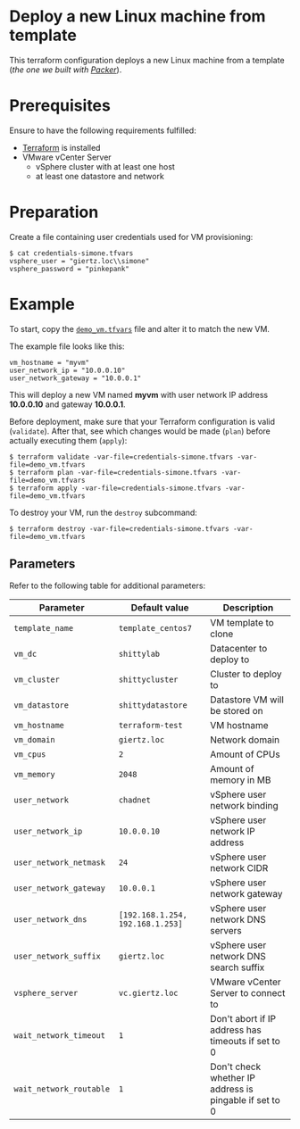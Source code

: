 # Deploy a new Linux machine from template

This terraform configuration deploys a new Linux machine from a template (*the one we built with [Packer](../packer/)*).

# Prerequisites
Ensure to have the following requirements fulfilled:
- [Terraform](https://terraform.io) is installed
- VMware vCenter Server
  - vSphere cluster with at least one host
  - at least one datastore and network

# Preparation
Create a file containing user credentials used for VM provisioning:

```
$ cat credentials-simone.tfvars
vsphere_user = "giertz.loc\\simone"
vsphere_password = "pinkepank"
```

# Example

To start, copy the [`demo_vm.tfvars`](demo_vm.tfvars) file and alter it to match the new VM.

The example file looks like this:
```
vm_hostname = "myvm"
user_network_ip = "10.0.0.10"
user_network_gateway = "10.0.0.1"
```

This will deploy a new VM named **myvm** with user network IP address **10.0.0.10** and gateway **10.0.0.1**.

Before deployment, make sure that your Terraform configuration is valid (``validate``). After that, see which changes would be made (``plan``) before actually executing them (``apply``):
```
$ terraform validate -var-file=credentials-simone.tfvars -var-file=demo_vm.tfvars
$ terraform plan -var-file=credentials-simone.tfvars -var-file=demo_vm.tfvars
$ terraform apply -var-file=credentials-simone.tfvars -var-file=demo_vm.tfvars
```

To destroy your VM, run the ``destroy`` subcommand:
```
$ terraform destroy -var-file=credentials-simone.tfvars -var-file=demo_vm.tfvars
```

## Parameters
Refer to the following table for additional parameters:

| Parameter | Default value | Description |
| --------- | ------------- | ----------- |
| ``template_name`` | ``template_centos7`` | VM template to clone |
| ``vm_dc`` | ``shittylab`` | Datacenter to deploy to |
| ``vm_cluster`` | ``shittycluster`` | Cluster to deploy to |
| ``vm_datastore`` | ``shittydatastore`` | Datastore VM will be stored on |
| ``vm_hostname`` | ``terraform-test`` | VM hostname |
| ``vm_domain`` | ``giertz.loc`` | Network domain |
| ``vm_cpus`` | ``2`` | Amount of CPUs |
| ``vm_memory`` | ``2048`` | Amount of memory in MB |
| ``user_network`` | ``chadnet`` | vSphere user network binding |
| ``user_network_ip`` | ``10.0.0.10`` | vSphere user network IP address |
| ``user_network_netmask`` | ``24`` | vSphere user network CIDR |
| ``user_network_gateway`` | ``10.0.0.1`` | vSphere user network gateway |
| ``user_network_dns`` | ``[192.168.1.254, 192.168.1.253]`` | vSphere user network DNS servers |
| ``user_network_suffix`` | ``giertz.loc`` | vSphere user network DNS search suffix |
| ``vsphere_server`` | ``vc.giertz.loc`` | VMware vCenter Server to connect to |
| ``wait_network_timeout`` | ``1`` | Don't abort if IP address has timeouts if set to 0 |
| ``wait_network_routable`` | ``1`` | Don't check whether IP address is pingable if set to 0 |
